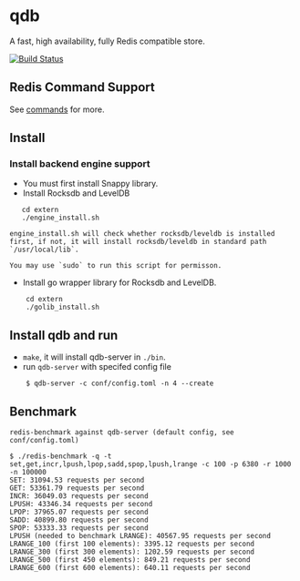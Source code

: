 # qdb

A fast, high availability, fully Redis compatible store.

[![Build Status](https://travis-ci.org/reborndb/qdb.svg?branch=master)](https://travis-ci.org/reborndb/qdb)

## Redis Command Support

See [commands](./doc/commands.md) for more.

## Install 

### Install backend engine support

+ You must first install Snappy library.
+ Install Rocksdb and LevelDB
```
   cd extern
   ./engine_install.sh 
```

    engine_install.sh will check whether rocksdb/leveldb is installed first, if not, it will install rocksdb/leveldb in standard path `/usr/local/lib`.

    You may use `sudo` to run this script for permisson.

+ Install go wrapper library for Rocksdb and LevelDB.
```
    cd extern
    ./golib_install.sh
```

## Install qdb and run

+ `make`, it will install qdb-server in `./bin`.
+ run `qdb-server` with specifed config file
```
    $ qdb-server -c conf/config.toml -n 4 --create
```

## Benchmark

    redis-benchmark against qdb-server (default config, see conf/config.toml)

    $ ./redis-benchmark -q -t set,get,incr,lpush,lpop,sadd,spop,lpush,lrange -c 100 -p 6380 -r 1000 -n 100000
    SET: 31094.53 requests per second
    GET: 53361.79 requests per second
    INCR: 36049.03 requests per second
    LPUSH: 43346.34 requests per second
    LPOP: 37965.07 requests per second
    SADD: 40899.80 requests per second
    SPOP: 53333.33 requests per second
    LPUSH (needed to benchmark LRANGE): 40567.95 requests per second
    LRANGE_100 (first 100 elements): 3395.12 requests per second
    LRANGE_300 (first 300 elements): 1202.59 requests per second
    LRANGE_500 (first 450 elements): 849.21 requests per second
    LRANGE_600 (first 600 elements): 640.11 requests per second
